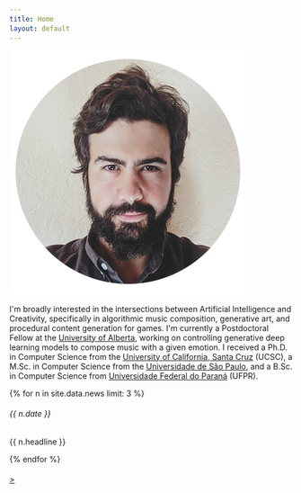 ```yaml
---
title: Home
layout: default
---
```


<div class="container">
  <div class="row align-items-center">
    <div class="col-lg-3">
      <img class="img-fluid profile-picture" src="/assets/images/avatar.png" alt="me"/>
    </div>
    <div class="col-lg">
      <p>
      I'm broadly interested in the intersections between Artificial Intelligence and Creativity, specifically in
      algorithmic music composition, generative art, and procedural content generation for games. I'm currently a Postdoctoral Fellow at the <a href="https://www.ualberta.ca">University of Alberta</a>, working on controlling generative deep learning models to compose music with a given emotion. I received a Ph.D. in Computer Science from the <a href="https://www.ucsc.edu">University of California, Santa Cruz</a> (UCSC), a M.Sc. in Computer Science from the <a href="https://www.usp.br">Universidade de São Paulo</a>, and a B.Sc. in Computer Science from <a href="https://www.ufpr.br">Universidade Federal do Paraná</a> (UFPR).
      </p>
    </div>
  </div>
</div>

<div class="pt-4">
  {% for n in site.data.news limit: 3 %}
  <div class="card mb-2 bg-light border-0">
    <div class="card-body align-items-center">
      <h6 class="card-title fw-bold">{{ n.date }}</h6>
      <p class="card-text">{{ n.headline }}</p>
    </div>
  </div>
  {% endfor %}

  <h6 class="pt-3 fw-bold text-end"><a href="news.html">></a></h6>
</div>
